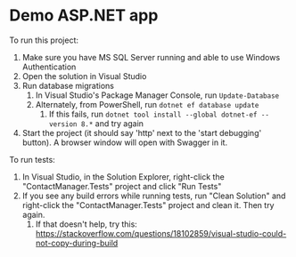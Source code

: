# Demo ASP.NET app

To run this project:

1. Make sure you have MS SQL Server running and able to use Windows Authentication
2. Open the solution in Visual Studio
3. Run database migrations
    1. In Visual Studio's Package Manager Console, run `Update-Database`
	1. Alternately, from PowerShell, run `dotnet ef database update`
		1. If this fails, run `dotnet tool install --global dotnet-ef --version 8.*` and try again
4. Start the project (it should say 'http' next to the 'start debugging' button). A browser window will open with Swagger in it.

To run tests:

1. In Visual Studio, in the Solution Explorer, right-click the "ContactManager.Tests" project and click "Run Tests"
2. If you see any build errors while running tests, run "Clean Solution" and right-click the "ContactManager.Tests" project and clean it. Then try again.
	1. If that doesn't help, try this: https://stackoverflow.com/questions/18102859/visual-studio-could-not-copy-during-build
